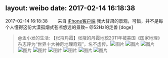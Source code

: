 layout: weibo
date: 2017-02-14 16:18:38
---
<meta name="referrer" content="no-referrer" />

2017-02-14 16:18:38  &nbsp;&nbsp;&nbsp;&nbsp;&nbsp;&nbsp; 来自 <a href="http://app.weibo.com/t/feed/9ksdit" rel="nofollow">iPhone客户端</a>
我大甘肃的景观，可惜，并不是每个人懂得这份大漠孤烟式苍凉悠远的景致~ @52Hz的走兽 [doge]
>  @孟小发的生活: 【张掖丹霞】张掖的丹霞地貌2011年被美国《国家地理》杂志评为“世界十大神奇地理奇观”，名不虚传。 ​​​
>  ![图片](https://wx1.sinaimg.cn/large/a1265b8egy1fcq2hxt64cj21o0190e84.jpg)
>  ![图片](https://wx1.sinaimg.cn/large/a1265b8egy1fcq2htyl26j2190190kjn.jpg)
>  ![图片](https://wx3.sinaimg.cn/large/a1265b8egy1fcq2hq24x3j21o0190e85.jpg)
>  ![图片](https://wx1.sinaimg.cn/large/a1265b8egy1fcq2i74ii5j23282aoe84.jpg)
>  ![图片](https://wx2.sinaimg.cn/large/a1265b8egy1fcq2ib0kjhj23282ao7wk.jpg)
>  ![图片](https://wx2.sinaimg.cn/large/a1265b8egy1fcq2iej463j23282aoe83.jpg)
>  ![图片](https://wx2.sinaimg.cn/large/a1265b8egy1fcq2imhbgmj23282aob2c.jpg)
>  ![图片](https://wx4.sinaimg.cn/large/a1265b8egy1fcq2i1xldhj23282aohdv.jpg)
>  ![图片](https://wx2.sinaimg.cn/large/a1265b8egy1fcq2ii6u07j23282aonpf.jpg)
